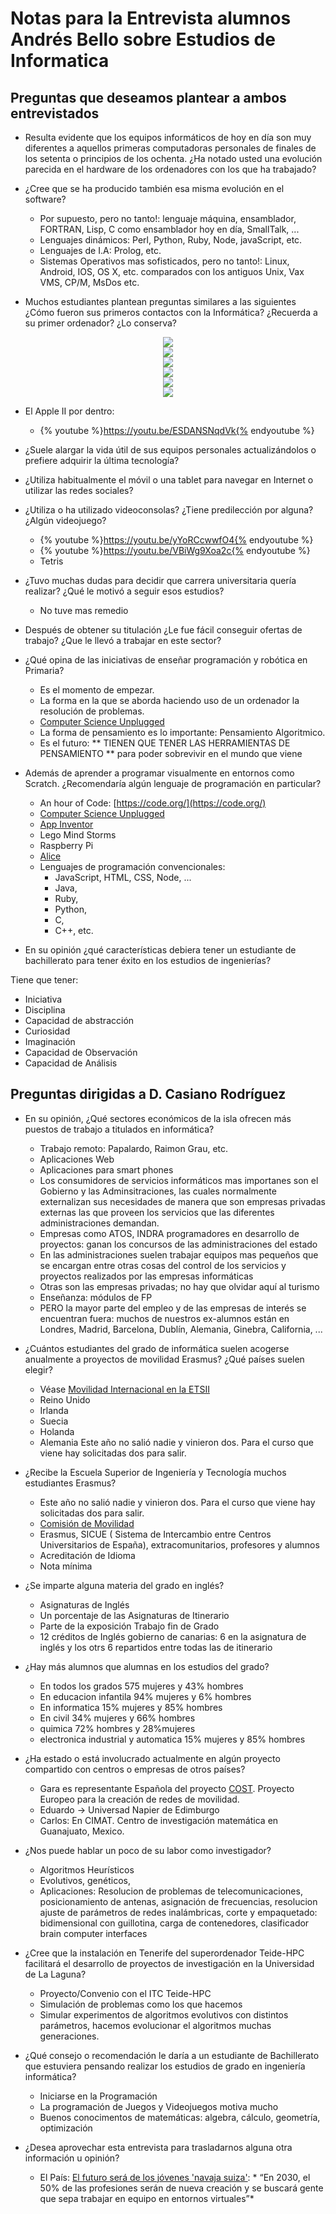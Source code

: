 # Notas para la Entrevista alumnos Andrés Bello sobre Estudios de Informatica

## Preguntas que deseamos plantear a ambos entrevistados

* Resulta evidente que los equipos informáticos de hoy en día son muy diferentes a aquellos primeras computadoras personales de finales de los setenta o principios de los ochenta. ¿Ha notado usted una evolución parecida en el hardware de los ordenadores con los que ha trabajado?

  
* ¿Cree que se ha producido también esa misma evolución en el software?

   * Por supuesto, pero no tanto!: lenguaje máquina, ensamblador, FORTRAN, Lisp, C como ensamblador hoy en día, SmallTalk, ...
   * Lenguajes dinámicos: Perl, Python, Ruby, Node, javaScript, etc.
   * Lenguajes de I.A: Prolog, etc.
   * Sistemas Operativos mas sofisticados, pero no tanto!: Linux, Android, IOS, OS X, etc. comparados con los antiguos Unix, Vax VMS, CP/M, MsDos etc.

* Muchos estudiantes plantean preguntas similares a las siguientes ¿Cómo fueron sus primeros contactos con la Informática? ¿Recuerda a su primer ordenador? ¿Lo conserva?

<div style="text-align:center">
<img src="ibm360.jpg" />
<br />
<img src="appleiilarge.jpg" />
<br />

<img src="vax11-785.jpg" />
<br />

<img src="commodorevvic20.jpg" />
<br />

<img src="IBM_PC_5150.jpg" />
<br />

<img src="macbook-air.jpeg" />
<br />
</div>

  * El Apple II por dentro:

    * {% youtube %}https://youtu.be/ESDANSNqdVk{% endyoutube %}


* ¿Suele alargar la vida útil de sus equipos personales actualizándolos o prefiere adquirir la última tecnología?


* ¿Utiliza habitualmente el móvil o una tablet para navegar en Internet o utilizar las redes sociales?


* ¿Utiliza o ha utilizado videoconsolas? ¿Tiene predilección por alguna? ¿Algún videojuego?

  * {% youtube %}https://youtu.be/yYoRCcwwfO4{% endyoutube %}
  * {% youtube %}https://youtu.be/VBiWg9Xoa2c{% endyoutube %}
  * Tetris

* ¿Tuvo muchas dudas para decidir que carrera universitaria quería realizar? ¿Qué le motivó a seguir esos estudios?

  *  No tuve mas remedio

* Después de obtener su titulación ¿Le fue fácil conseguir ofertas de trabajo? ¿Que le llevó a trabajar en este sector?

* ¿Qué opina de las iniciativas de enseñar programación y robótica en Primaria?

   * Es el momento de empezar. 
   * La forma en la que se aborda haciendo uso de un ordenador la resolución de problemas.  
   * [Computer Science Unplugged](http://csunplugged.org/)
   * La forma de pensamiento es lo importante: Pensamiento Algoritmico.
   * Es el futuro: ** TIENEN QUE TENER LAS HERRAMIENTAS DE PENSAMIENTO ** para poder sobrevivir en el mundo que viene

* Además de aprender a programar visualmente en entornos como Scratch. ¿Recomendaría algún lenguaje de programación en particular?

    * An hour of Code: [https://code.org/](https://code.org/)
    * [Computer Science Unplugged](http://csunplugged.org/)
    * [App Inventor](http://appinventor.mit.edu/explore/)
    * Lego Mind Storms
    * Raspberry Pi
    * [Alice](http://www.alice.org/index.php)
    * Lenguajes de programación convencionales: 
        * JavaScript, HTML, CSS, Node, ...
        * Java, 
        * Ruby, 
        * Python, 
        * C, 
        * C++, etc.


* En su opinión ¿qué características debiera tener un estudiante de bachillerato para tener éxito en los estudios de ingenierías?

Tiene que tener:

   * Iniciativa
   * Disciplina
   * Capacidad de abstracción
   * Curiosidad
   * Imaginación
   * Capacidad de Observación
   * Capacidad de Análisis

<!--

### Preguntas dirigidas a D. José Mª Carralero

¿Cuántas personas trabajan en el Centro de Cálculo?

¿Qué tareas y actividades realiza habitualmente? ¿A cuáles les dedica más atención?

¿A cuántos centros universitarios y usuarios dan servicio?

¿Cuál es el ordenador más potente del Centro de Cálculo? ¿Qué características tiene? ¿En qué se utiliza?

Sabemos que en Tenerife se encuentra el segundo superordenador de España, el Teide-HPC. ¿Utiliza la Escuela Superior de Ingeniería y Tecnología sus servicios?

¿Utiliza habitualmente Software Libre? ¿Qué lenguajes de programación suele utilizar?

¿Qué nuevos avances tecnológicos cree que tendrán una mayor repercusión en los próximos años?

¿Desea aprovechar esta entrevista para trasladarnos alguna otra información u opinión?

-->

## Preguntas dirigidas a D. Casiano Rodríguez

* En su opinión, ¿Qué sectores económicos de la isla ofrecen más puestos de trabajo a titulados en informática?

  * Trabajo remoto: Papalardo, Raimon Grau, etc. 
  * Aplicaciones Web 
  * Aplicaciones para smart phones
  * Los consumidores de servicios informáticos mas importanes son el Gobierno y las Adminsitraciones, las cuales normalmente externalizan sus necesidades de manera que son empresas privadas externas las que proveen los servicios que las diferentes administraciones demandan. 
  * Empresas como ATOS, INDRA programadores en desarrollo de proyectos: ganan los concursos de las administraciones del estado
  * En las administraciones suelen trabajar equipos mas pequeños que se encargan entre otras cosas del control de los servicios y proyectos realizados por las empresas informáticas
  * Otras son las empresas privadas; no hay que olvidar aquí al turismo
  * Enseñanza: módulos de FP
  * PERO la mayor parte del empleo y de las empresas de interés se encuentran fuera: muchos de nuestros ex-alumnos están en Londres, Madrid, Barcelona, Dublín, Alemania, Ginebra, California, ...

* ¿Cuántos estudiantes del grado de informática suelen acogerse anualmente a proyectos de movilidad Erasmus? ¿Qué países suelen elegir?

   * Véase [Movilidad Internacional en la ETSII](http://www.ull.es/view/centros/etsii/Movilidad_Internacional/es)
   * Reino Unido
   * Irlanda
   * Suecia
   * Holanda
   * Alemania
   Este año no salió nadie y vinieron dos. Para el curso que viene hay solicitadas dos para salir.

   

* ¿Recibe la Escuela Superior de Ingeniería y Tecnología muchos estudiantes Erasmus?

   * Este año no salió nadie y vinieron dos. Para el curso que viene hay solicitadas dos para salir.
   * [Comisión de Movilidad](https://campusvirtual.ull.es/facultades/course/view.php?id=120)
   * Erasmus, SICUE ( Sistema de Intercambio entre Centros Universitarios de España), extracomunitarios, profesores y alumnos
   * Acreditación de Idioma
   * Nota mínima 

* ¿Se imparte alguna materia del grado en inglés?
   * Asignaturas de Inglés
   * Un porcentaje de las Asignaturas de Itinerario
   * Parte de la exposición Trabajo fin de Grado
   * 12 créditos de Inglés gobierno de canarias: 6 en la asignatura de inglés y los otrs 6 repartidos entre todas las de itinerario

* ¿Hay más alumnos que alumnas en los estudios del grado?

  * En todos los grados 575 mujeres y 43% hombres
  * En educacion infantila 94% mujeres y 6% hombres
  * En informatica 15% mujeres y 85% hombres
  * En civil 34% mujeres y 66% hombres
  * quimica  72% hombres y 28%mujeres
  *  electronica industrial y automatica 15% mujeres y 85% hombres

* ¿Ha estado o está involucrado actualmente en algún proyecto compartido con centros o empresas de otros países?

   * Gara es representante Española del proyecto [COST](http://www.cost.eu/). Proyecto Europeo para la creación de redes de movilidad. 
   * Eduardo ->  Universad Napier de Edimburgo
   * Carlos: En CIMAT. Centro de investigación matemática en Guanajuato, Mexico.


* ¿Nos puede hablar un poco de su labor como investigador?

   * Algoritmos Heurísticos
   * Evolutivos, genéticos, 
   * Aplicaciones: Resolucion de problemas de telecomunicaciones, posicionamiento de antenas, asignación de frecuencias, resolucion ajuste de parámetros de redes inalámbricas, corte y empaquetado: bidimensional con guillotina, carga de contenedores, clasificador brain computer interfaces

* ¿Cree que la instalación en Tenerife del superordenador Teide-HPC facilitará el desarrollo de proyectos de investigación en la Universidad de La Laguna?

   * Proyecto/Convenio con el ITC Teide-HPC
   * Simulación de problemas como los que hacemos
   * Simular experimentos de algoritmos evolutivos con distintos parámetros, hacemos evolucionar el algoritmos muchas generaciones.


* ¿Qué consejo o recomendación le daría a un estudiante de Bachillerato que estuviera pensando realizar los estudios de grado en ingeniería informática?

  * Iniciarse en la Programación
  * La programación de Juegos y Videojuegos motiva mucho
  * Buenos conocimentos de matemáticas: algebra, cálculo, geometría, optimización 

* ¿Desea aprovechar esta entrevista para trasladarnos alguna otra información u opinión?

   * El País: [El futuro será de los jóvenes 'navaja suiza'](http://economia.elpais.com/economia/2015/12/11/actualidad/1449864531_685393.html): * “En 2030, el 50% de las profesiones serán de nueva creación y se buscará gente que sepa trabajar en equipo en entornos virtuales”*
